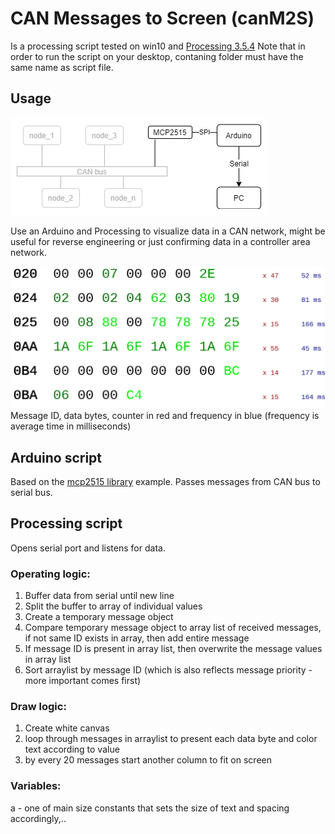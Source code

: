 # CAN Messages to Screen (canM2S)
Is a processing script tested on win10 and [Processing 3.5.4](https://processing.org/)
Note that in order to run the script on your desktop, contaning folder must have the same name as script file.

## Usage
![topology](https://github.com/henriVennikas/canM2S/blob/master/topology.png)

Use an Arduino and Processing to visualize data in a CAN network, might be useful for reverse engineering or just confirming data in a controller area network.

![screenshot](https://github.com/henriVennikas/canM2S/blob/tf/screenshot.gif)
Message ID, data bytes, counter in red and frequency in blue (frequency is average time in milliseconds) 

## Arduino script
Based on the [mcp2515 library](https://github.com/autowp/arduino-mcp2515) example. Passes messages from CAN bus to serial bus.


## Processing script
Opens serial port and listens for data.

### Operating logic:
1) Buffer data from serial until new line
2) Split the buffer to array of individual values
3) Create a temporary message object
4) Compare temporary message object to array list of received messages, if not same ID exists in array, then add entire message
6) If message ID is present in array list, then overwrite the message values in array list
7) Sort arraylist by message ID (which is also reflects message priority - more important comes first)

### Draw logic:
1) Create white canvas
2) loop through messages in arraylist to present each data byte and color text according to value
3) by every 20 messages start another column to fit on screen 

### Variables:
a - one of main size constants that sets the size of text and spacing accordingly,..
